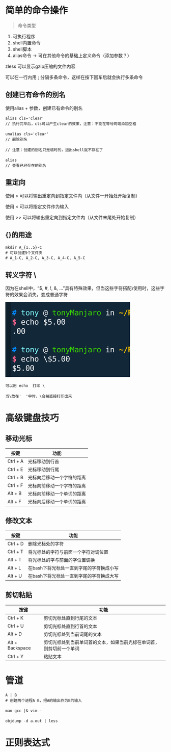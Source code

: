 # 简单的命令操作


> 命令类型

1. 可执行程序
2. shell内置命令
3. shell脚本
4. alias命令 -> 可在其他命令的基础上定义命令（添加参数？）



zless 可以显示gzip压缩的文件内容


可以在一行内用 ; 分隔多条命令，这样在按下回车后就会执行多条命令


## 创建已有命令的别名
使用alias + 参数，创建已有命令的别名

```shell
alias cls='clear'
// 执行完毕后，cls可以产生clear的效果，注意：不能在等号两端添加空格

unalias cls='clear'
// 删除别名

// 注意：创建的别名只是临时的，退出shell就不存在了

alias 
// 查看已经存在的别名
```


## 重定向


使用 > 可以将输出重定向到指定文件内（从文件一开始处开始复制）

使用 < 可以将指定文件作为输入

使用 >> 可以将输出重定向到指定文件内（从文件末尾处开始复制）


## {}的用途

```shell
mkdir A_{1..5}-C
# 可以创建5个文件夹
# A_1-C, A_2-C, A_3-C, A_4-C, A_5-C 
```

## 转义字符 \

因为在shell中，“$, #, !, &, ...”具有特殊效果，但当这些字符搭配\使用时，这些字符的效果会消失，变成普通字符

![转义字符](img/转义字符.png)

```shell
可以用 echo  打印 \

当\放在'  '中时，\会被直接打印出来
```


# 高级键盘技巧


## 移动光标
|按键           | 功能   |
|-----------|------------|
|Ctrl + A    |光标移动到行首|
|Ctrl + E    |光标移动到行尾|
|Ctrl + B    |光标向后移动一个字符的距离|
|Ctrl + F    |光标向前移动一个字符的距离|
|Alt + B    |光标向前移动一个单词的距离|
|Alt + F    |光标向后移动一个单词的距离|

## 修改文本

|按键 | 功能  |
|----|----|
|  Ctrl + D | 删除光标处的字符  |
|  Ctrl + T | 将光标处的字符与前面一个字符对调位置  |
|  Alt + T | 将光标处的字与前面的字位置调换  |
|   Alt + L| 在bash下将光标处一直到字尾的字符换成小写  |
|   Alt + U| 在bash下将光标处一直到字尾的字符换成大写  |

## 剪切粘贴

|按键|功能|
|----|----|
|Ctrl + K|  剪切光标处直到行尾的文本|
|Ctrl + U|  剪切光标处直到行首的文本|
|Alt + D|   剪切光标处到当前词尾的文本|
|Alt + Backspace|剪切光标处到当前单词首的文本，如果当前光标在单词首，则剪切前一个单词|
|Ctrl + Y|  粘贴文本|






# 管道

```shell
A | B
# 创建两个进程A B，把A的输出作为B的输入

man gcc |& vim -

objdump -d a.out | less
```







# 正则表达式










